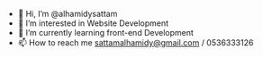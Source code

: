 - 👋 Hi, I’m @alhamidysattam
- 👀 I’m interested in Website Development
- 🌱 I’m currently learning front-end Development
- 📫 How to reach me sattamalhamidy@gmail.com / 0536333126

